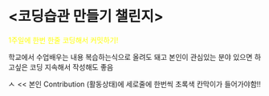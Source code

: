 # <코딩습관 만들기 챌린지>

<span style="color:yellow">1주일에 한번 한줄 코딩해서 커밋하기!</span>

학교에서 수업배우는 내용 복습하는식으로 올려도 돼고 본인이 관심있는 분야 있으면 하고싶은 코딩 지속해서 작성해도 좋음

<img width="14" alt="스크린샷 2022-03-13 오후 5 39 34" src="https://user-images.githubusercontent.com/92626903/158051851-aa8f362b-116d-41cf-8644-7d597176e1b4.png">   << 본인 Contribution (활동상태)에 세로줄에 한번씩 초록색 칸막이가 들어가야함!!

